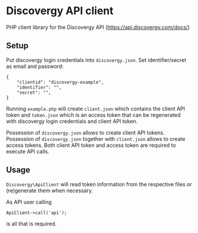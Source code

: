 # Discovergy API client

PHP client library for the Discovergy API (https://api.discovergy.com/docs/)

## Setup

Put discovergy login credentials into `discovergy.json`. Set identifier/secret as email and password:

	{
		"clientid": "discovergy-example",
		"identifier": "",
		"secret": "",
	}

Running `example.php` will create `client.json` which contains the client API token and `token.json` which is an access token that can be regenerated with discovergy login credentials and client API token.

Possession of `discovergy.json` allows to create client API tokens.
Possession of `discovergy.json` together with `client.json` allows to create access tokens. Both client API token and access token are required to execute API calls.

## Usage

`Discovergy\ApiClient` will read token information from the respective files or (re)generate them when necessary.

As API user calling

	ApiClient->call('api');

is all that is required.
